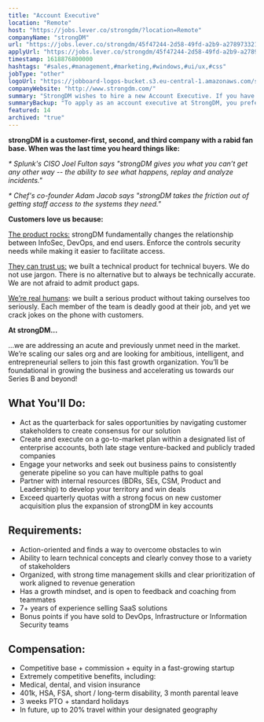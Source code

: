 ```yaml
---
title: "Account Executive"
location: "Remote"
host: "https://jobs.lever.co/strongdm/?location=Remote"
companyName: "strongDM"
url: "https://jobs.lever.co/strongdm/45f47244-2d58-49fd-a2b9-a27897332175"
applyUrl: "https://jobs.lever.co/strongdm/45f47244-2d58-49fd-a2b9-a27897332175/apply"
timestamp: 1618876800000
hashtags: "#sales,#management,#marketing,#windows,#ui/ux,#css"
jobType: "other"
logoUrl: "https://jobboard-logos-bucket.s3.eu-central-1.amazonaws.com/strongdm"
companyWebsite: "http://www.strongdm.com/"
summary: "StrongDM wishes to hire a new Account Executive. If you have 7+ years of experience selling SaaS solutions, consider applying."
summaryBackup: "To apply as an account executive at StrongDM, you preferably need to have some knowledge of: #windows, #ui/ux, #sales."
featured: 14
archived: "true"
---
```


**strongDM is a customer-first, second, and third company with a rabid fan base. When was the last time you heard things like:**

_\* Splunk's CISO Joel Fulton says "strongDM gives you what you can’t get any other way -- the ability to see what happens, replay and analyze incidents."_

_\* Chef's co-founder Adam Jacob says "strongDM takes the friction out of getting staff access to the systems they need."_

**Customers love us because:**

[The product rocks:](https://youtu.be/KvdsrELgAY0) strongDM fundamentally changes the relationship between InfoSec, DevOps, and end users. Enforce the controls security needs while making it easier to facilitate access.  

[They can trust us:](https://www.strongdm.com/blog) we built a technical product for technical buyers. We do not use jargon. There is no alternative but to always be technically accurate. We are not afraid to admit product gaps.  

[We’re real humans](https://www.strongdm.com/about): we built a serious product without taking ourselves too seriously. Each member of the team is deadly good at their job, and yet we crack jokes on the phone with customers. 

**At strongDM...**

...we are addressing an acute and previously unmet need in the market. We’re scaling our sales org and are looking for ambitious, intelligent, and entrepreneurial sellers to join this fast growth organization. You’ll be foundational in growing the business and accelerating us towards our Series B and beyond!

## What You'll Do:

*   Act as the quarterback for sales opportunities by navigating customer stakeholders to create consensus for our solution
*   Create and execute on a go-to-market plan within a designated list of enterprise accounts, both late stage venture-backed and publicly traded companies
*   Engage your networks and seek out business pains to consistently generate pipeline so you can have multiple paths to goal
*   Partner with internal resources (BDRs, SEs, CSM, Product and Leadership) to develop your territory and win deals
*   Exceed quarterly quotas with a strong focus on new customer acquisition plus the expansion of strongDM in key accounts

## Requirements:

*   Action-oriented and finds a way to overcome obstacles to win
*   Ability to learn technical concepts and clearly convey those to a variety of stakeholders
*   Organized, with strong time management skills and clear prioritization of work aligned to revenue generation
*   Has a growth mindset, and is open to feedback and coaching from teammates
*   7+ years of experience selling SaaS solutions
*   Bonus points if you have sold to DevOps, Infrastructure or Information Security teams

## Compensation:

*   Competitive base + commission + equity in a fast-growing startup
*   Extremely competitive benefits, including:
*   Medical, dental, and vision insurance
*   401k, HSA, FSA, short / long-term disability, 3 month parental leave
*   3 weeks PTO + standard holidays
*   In future, up to 20% travel within your designated geography
